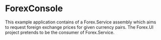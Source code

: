 # ForexConsole
This example application contains of a Forex.Service assembly which aims to request foreign exchange prices for given currency pairs. The Forex.UI project pretends to be the consumer of Forex.Service.
